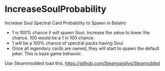 # IncreaseSoulProbability
Increase Soul Spectral Card Probability to Spawn in Balatro

- 1 is 100% chance it will spawn Soul.  Increase the value to lower the chance. 100 would be a 1 in 100 chance.
- 1 will be a 100% chance of spectral packs having Soul.
- Once all legendary cards are owned, they will start to spawn the default joker.  This is base game behavior.

Use Steammodded load this. https://github.com/Steamopollys/Steamodded
